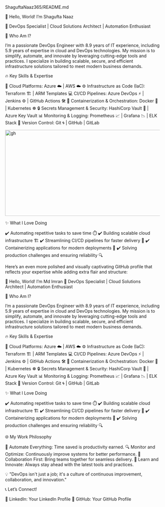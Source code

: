 ShaguftaNaaz365/README.md

👋 Hello, World! I’m  Shagufta Naaz

🎯 DevOps Specialist | Cloud Solutions Architect | Automation Enthusiast

🌟 Who Am I?

I’m a passionate DevOps Engineer with 8.9 years of IT experience, including 5.9 years of expertise in cloud and DevOps technologies. My mission is to simplify, automate, and innovate by leveraging cutting-edge tools and practices. I specialize in building scalable, secure, and efficient infrastructure solutions tailored to meet modern business demands.

🔥 Key Skills & Expertise

🚀 Cloud Platforms: Azure ☁️ | AWS ☁️ ⚙️ Infrastructure as Code (IaC): Terraform 🏗️ | ARM Templates 💻 CI/CD Pipelines: Azure DevOps ⚡ | Jenkins ⚙️ | GitHub Actions 🛠️ 🐳 Containerization & Orchestration: Docker 🐋 | Kubernetes ☸️ 🔒 Secrets Management & Security: HashiCorp Vault 🔐 | Azure Key Vault 📊 Monitoring & Logging: Prometheus 📈 | Grafana 📉 | ELK Stack 📁 Version Control: Git 🌀 | GitHub | GitLab




<img width="571" height="279" alt="gh" src="https://github.com/user-attachments/assets/6f19e85c-8107-4b95-a9ae-15f951f5d53b" />







✨ What I Love Doing

✔️ Automating repetitive tasks to save time ⏱️ ✔️ Building scalable cloud infrastructure 🏗️ ✔️ Streamlining CI/CD pipelines for faster delivery 🚀 ✔️ Containerizing applications for modern deployments 🐳 ✔️ Solving production challenges and ensuring reliability 🔍

Here’s an even more polished and visually captivating GitHub profile that reflects your expertise while adding extra flair and structure:

👋 Hello, World! I’m Md Imran 🎯 DevOps Specialist | Cloud Solutions Architect | Automation Enthusiast

🌟 Who Am I?

I’m a passionate DevOps Engineer with 8.9 years of IT experience, including 5.9 years of expertise in cloud and DevOps technologies. My mission is to simplify, automate, and innovate by leveraging cutting-edge tools and practices. I specialize in building scalable, secure, and efficient infrastructure solutions tailored to meet modern business demands.

🔥 Key Skills & Expertise

🚀 Cloud Platforms: Azure ☁️ | AWS ☁️ ⚙️ Infrastructure as Code (IaC): Terraform 🏗️ | ARM Templates 💻 CI/CD Pipelines: Azure DevOps ⚡ | Jenkins ⚙️ | GitHub Actions 🛠️ 🐳 Containerization & Orchestration: Docker 🐋 | Kubernetes ☸️ 🔒 Secrets Management & Security: HashiCorp Vault 🔐 | Azure Key Vault 📊 Monitoring & Logging: Prometheus 📈 | Grafana 📉 | ELK Stack 📁 Version Control: Git 🌀 | GitHub | GitLab

✨ What I Love Doing

✔️ Automating repetitive tasks to save time ⏱️ ✔️ Building scalable cloud infrastructure 🏗️ ✔️ Streamlining CI/CD pipelines for faster delivery 🚀 ✔️ Containerizing applications for modern deployments 🐳 ✔️ Solving production challenges and ensuring reliability 🔍

🌐 My Work Philosophy

🔄 Automate Everything: Time saved is productivity earned. 🔍 Monitor and Optimize: Continuously improve systems for better performance. 🤝 Collaboration First: Bring teams together for seamless delivery. 📖 Learn and Innovate: Always stay ahead with the latest tools and practices.

💡 "DevOps isn't just a job; it's a culture of continuous improvement, collaboration, and innovation."

📞 Let’s Connect!

🔗 LinkedIn: Your LinkedIn Profile 🌟 GitHub: Your GitHub Profile
